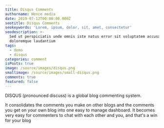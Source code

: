 ```yaml
---
title: Disqus Comments
authorname: Hence media
date: 2019-07-12T00:00:00.000Z
seotitle: Disqus Comments
seokeywords: 'Lorem, ipsum, dolor, sit, amet, consectetur'
seodescription: >-
  Sed ut perspiciatis unde omnis iste natus error sit voluptatem accusantium
  doloremque laudantium
tags:
  - demo
  - disqus
categories: comment
isPosts: true
image: /source/images/disqus.png
smallimage: /source/images/small-disqus.png
comments: true
featured: false
---
```


DISQUS (pronounced discuss) is a global blog commenting system. 

It consolidates the comments you make on other blogs and the comments you get on your own blog into one easy to manage dashboard. It becomes very easy for commenters to chat with each other and you, and that's a win for your blog
